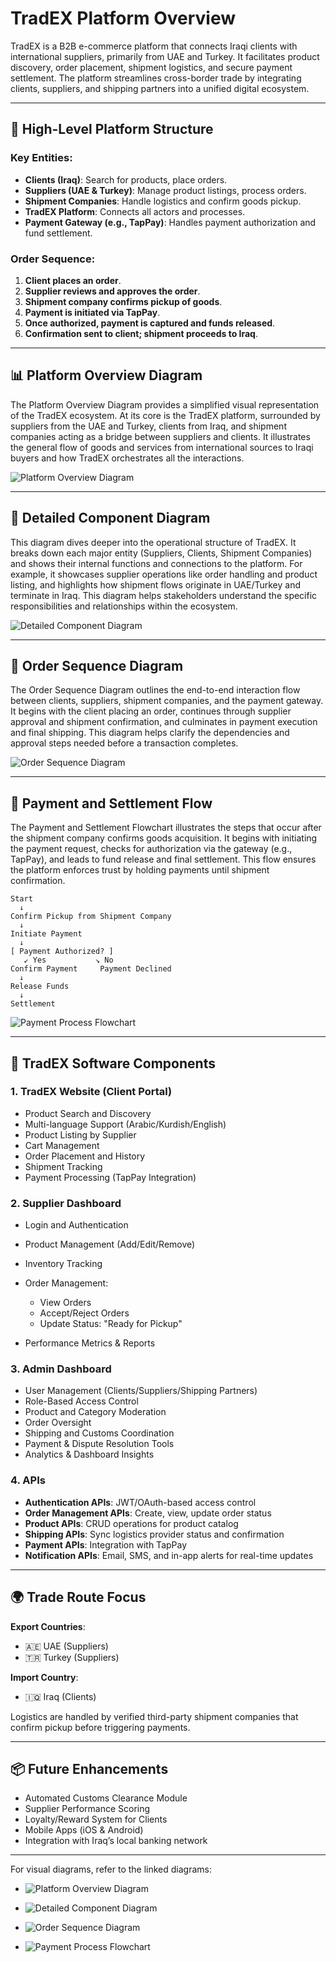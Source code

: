 # TradEX Platform Overview

TradEX is a B2B e-commerce platform that connects Iraqi clients with international suppliers, primarily from UAE and Turkey. It facilitates product discovery, order placement, shipment logistics, and secure payment settlement. The platform streamlines cross-border trade by integrating clients, suppliers, and shipping partners into a unified digital ecosystem.

---

## 🧩 High-Level Platform Structure

### Key Entities:

* **Clients (Iraq)**: Search for products, place orders.
* **Suppliers (UAE & Turkey)**: Manage product listings, process orders.
* **Shipment Companies**: Handle logistics and confirm goods pickup.
* **TradEX Platform**: Connects all actors and processes.
* **Payment Gateway (e.g., TapPay)**: Handles payment authorization and fund settlement.

### Order Sequence:

1. **Client places an order**.
2. **Supplier reviews and approves the order**.
3. **Shipment company confirms pickup of goods**.
4. **Payment is initiated via TapPay**.
5. **Once authorized, payment is captured and funds released**.
6. **Confirmation sent to client; shipment proceeds to Iraq**.

---

## 📊 Platform Overview Diagram

The Platform Overview Diagram provides a simplified visual representation of the TradEX ecosystem. At its core is the TradEX platform, surrounded by suppliers from the UAE and Turkey, clients from Iraq, and shipment companies acting as a bridge between suppliers and clients. It illustrates the general flow of goods and services from international sources to Iraqi buyers and how TradEX orchestrates all the interactions.

![Platform Overview Diagram](sandbox:/mnt/data/A_flowchart_digital_diagram_illustrates_TradEX,_a_.png)

---

## 🧬 Detailed Component Diagram

This diagram dives deeper into the operational structure of TradEX. It breaks down each major entity (Suppliers, Clients, Shipment Companies) and shows their internal functions and connections to the platform. For example, it showcases supplier operations like order handling and product listing, and highlights how shipment flows originate in UAE/Turkey and terminate in Iraq. This diagram helps stakeholders understand the specific responsibilities and relationships within the ecosystem.

![Detailed Component Diagram](sandbox:/mnt/data/A_flowchart_diagram_illustrates_TradEX,_a_business.png)

---

## 🔁 Order Sequence Diagram

The Order Sequence Diagram outlines the end-to-end interaction flow between clients, suppliers, shipment companies, and the payment gateway. It begins with the client placing an order, continues through supplier approval and shipment confirmation, and culminates in payment execution and final shipping. This diagram helps clarify the dependencies and approval steps needed before a transaction completes.

![Order Sequence Diagram](sandbox:/mnt/data/A_sequence_diagram_in_the_image_illustrates_the_or.png)

---

## 🔄 Payment and Settlement Flow

The Payment and Settlement Flowchart illustrates the steps that occur after the shipment company confirms goods acquisition. It begins with initiating the payment request, checks for authorization via the gateway (e.g., TapPay), and leads to fund release and final settlement. This flow ensures the platform enforces trust by holding payments until shipment confirmation.

```plaintext
Start
  ↓
Confirm Pickup from Shipment Company
  ↓
Initiate Payment
  ↓
[ Payment Authorized? ]
   ↙ Yes           ↘ No
Confirm Payment     Payment Declined
  ↓
Release Funds
  ↓
Settlement
```

![Payment Process Flowchart](sandbox:/mnt/data/A_flowchart_in_the_image_depicts_the_payment_proce.png)

---

## 🧱 TradEX Software Components

### 1. TradEX Website (Client Portal)

* Product Search and Discovery
* Multi-language Support (Arabic/Kurdish/English)
* Product Listing by Supplier
* Cart Management
* Order Placement and History
* Shipment Tracking
* Payment Processing (TapPay Integration)

### 2. Supplier Dashboard

* Login and Authentication
* Product Management (Add/Edit/Remove)
* Inventory Tracking
* Order Management:

  * View Orders
  * Accept/Reject Orders
  * Update Status: "Ready for Pickup"
* Performance Metrics & Reports

### 3. Admin Dashboard

* User Management (Clients/Suppliers/Shipping Partners)
* Role-Based Access Control
* Product and Category Moderation
* Order Oversight
* Shipping and Customs Coordination
* Payment & Dispute Resolution Tools
* Analytics & Dashboard Insights

### 4. APIs

* **Authentication APIs**: JWT/OAuth-based access control
* **Order Management APIs**: Create, view, update order status
* **Product APIs**: CRUD operations for product catalog
* **Shipping APIs**: Sync logistics provider status and confirmation
* **Payment APIs**: Integration with TapPay
* **Notification APIs**: Email, SMS, and in-app alerts for real-time updates

---

## 🌍 Trade Route Focus

**Export Countries**:

* 🇦🇪 UAE (Suppliers)
* 🇹🇷 Turkey (Suppliers)

**Import Country**:

* 🇮🇶 Iraq (Clients)

Logistics are handled by verified third-party shipment companies that confirm pickup before triggering payments.

---

## 📦 Future Enhancements

* Automated Customs Clearance Module
* Supplier Performance Scoring
* Loyalty/Reward System for Clients
* Mobile Apps (iOS & Android)
* Integration with Iraq’s local banking network

---

For visual diagrams, refer to the linked diagrams:

- ![Platform Overview Diagram](TradEx-main-actions.png)

- ![Detailed Component Diagram](TradEx-main-components.png)

- ![Order Sequence Diagram](TradEx-order-sequence.png)

- ![Payment Process Flowchart](TradEx-payment.png)

